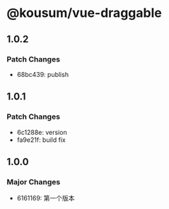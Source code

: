 # @kousum/vue-draggable

## 1.0.2

### Patch Changes

- 68bc439: publish

## 1.0.1

### Patch Changes

- 6c1288e: version
- fa9e21f: build fix

## 1.0.0

### Major Changes

- 6161169: 第一个版本
